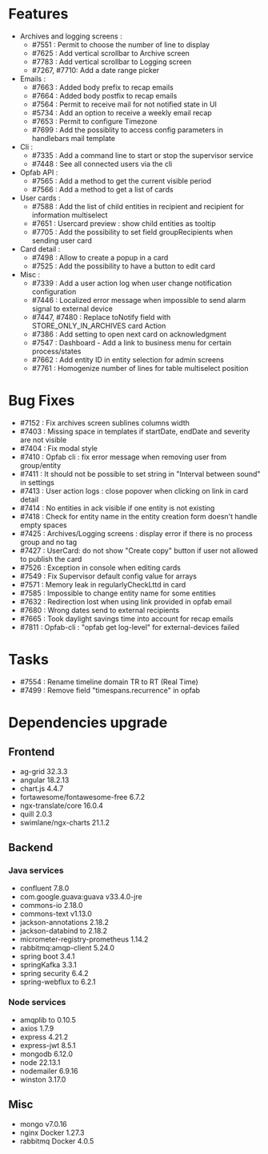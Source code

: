 
# Features

- Archives and logging screens :
  - #7551 : Permit to choose the number of line to display
  - #7625 : Add vertical scrollbar to Archive screen
  - #7783 : Add vertical scrollbar to Logging screen
  - #7267, #7710: Add a date range picker
- Emails :
  - #7663 : Added body prefix to recap emails
  - #7664 : Added body postfix to recap emails
  - #7564 : Permit to receive mail for not notified state in UI
  - #5734 : Add an option to receive a weekly email recap
  - #7653 : Permit to configure Timezone
  - #7699 : Add the possiblity to access config parameters in handlebars mail template
- Cli :
  - #7335 : Add a command line to start or stop the supervisor service
  - #7448 : See all connected users via the cli
- Opfab API :
  - #7565 : Add a method to get the current visible period
  - #7566 : Add a method to get a list of cards
- User cards  :
  - #7588 : Add the list of child entities in recipient and recipient for information multiselect
  - #7651 : Usercard preview : show child entities as tooltip
  - #7705 : Add the possibility to set field groupRecipients when sending user card
- Card detail :
  - #7498 : Allow to create a popup in a card
  - #7525 : Add the possibility to have a button to edit card
- Misc :    
  - #7339 : Add a user action log when user change notification configuration
  - #7446 : Localized error message when impossible to send alarm signal to external device
  - #7447, #7480 : Replace toNotify field with STORE_ONLY_IN_ARCHIVES card Action
  - #7386 : Add setting to open next card on acknowledgment
  - #7547 : Dashboard - Add a link to business menu for certain process/states
  - #7662 : Add entity ID in entity selection for admin screens
  - #7761 : Homogenize number of lines for table multiselect position


# Bug Fixes

- #7152 : Fix archives screen sublines columns width
- #7403 : Missing space in templates if startDate, endDate and severity are not visible
- #7404 : Fix modal style
- #7410 : Opfab cli : fix error message when removing user from group/entity
- #7411 : It should not be possible to set string in "Interval between sound" in settings
- #7413 : User action logs : close popover when clicking on link in card detail
- #7414 : No entities in ack visible if one entity is not existing
- #7418 : Check for entity name in the entity creation form doesn't handle empty spaces
- #7425 : Archives/Logging screens : display error if there is no process group and no tag
- #7427 : UserCard: do not show "Create copy" button if user not allowed to publish the card
- #7526 : Exception in console when editing cards
- #7549 : Fix Supervisor default config value for arrays
- #7571 : Memory leak in regularlyCheckLttd in card
- #7585 : Impossible to change entity name for some entities
- #7632 : Redirection lost when using link provided in opfab email
- #7680 : Wrong dates send to external recipients
- #7665 : Took daylight savings time into account for recap emails
- #7811 : Opfab-cli : "opfab get log-level" for external-devices failed

# Tasks

- #7554 : Rename timeline domain TR to RT (Real Time)
- #7499 : Remove field "timespans.recurrence" in opfab

# Dependencies upgrade

## Frontend

- ag-grid 32.3.3
- angular 18.2.13
- chart.js 4.4.7
- fortawesome/fontawesome-free 6.7.2
- ngx-translate/core 16.0.4
- quill 2.0.3
- swimlane/ngx-charts 21.1.2
  
## Backend 

### Java services 

- confluent 7.8.0
- com.google.guava:guava v33.4.0-jre
- commons-io 2.18.0 
- commons-text v1.13.0
- jackson-annotations 2.18.2 
- jackson-databind to 2.18.2
- micrometer-registry-prometheus 1.14.2
- rabbitmq:amqp-client 5.24.0
- spring boot 3.4.1
- springKafka 3.3.1
- spring security 6.4.2
- spring-webflux to 6.2.1

### Node services

- amqplib to 0.10.5
- axios 1.7.9
- express 4.21.2
- express-jwt 8.5.1
- mongodb 6.12.0
- node 22.13.1
- nodemailer 6.9.16
- winston 3.17.0

## Misc 

- mongo v7.0.16
- nginx Docker 1.27.3
- rabbitmq Docker 4.0.5





